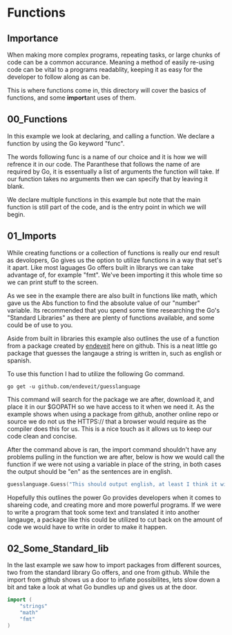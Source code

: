 # Functions

## Importance

When making more complex programs, repeating tasks, or large chunks of code can be a common accurance. Meaning a method of easily re-using code can be vital to a programs readablity, keeping it as easy for the developer to follow along as can be.

This is where functions come in, this directory will cover the basics of functions, and some **import**ant uses of them.

## 00_Functions

In this example we look at declaring, and calling a function. We declare a function by using the Go keyword "func".

The words following func is a name of our choice and it is how we will refrence it in our code. The Paranthese that follows the name of are required by Go, it is essentually a list of arguments the function will take. If our function takes no arguments then we can specify that by leaving it blank.

We declare multiple functions in this example but note that the main function is still part of the code, and is the entry point in which we will begin.

## 01_Imports

While creating functions or a collection of functions is really our end result as devolopers, Go gives us the option to utilize functions in a way that set's it apart. Like most laguages Go offers built in librarys we can take advantage of, for example "fmt". We've been importing it this whole time so we can print stuff to the screen. 

As we see in the example there are also built in functions like math, which gave us the Abs function to find the absolute value of our "number" variable. Its recommended that you spend some time researching the Go's "Standard Libraries" as there are plenty of functions available, and some could be of use to you.

Aside from built in libraries this example also outlines the use of a function from a package created by [endeveit](https://github.com/endeveit "endeviet home repo") here on github. This is a neat little go package that guesses the langauge a string is written in, such as english or spanish. 

To use this function I had to utilize the following Go command.

```
go get -u github.com/endeveit/guesslanguage
```

This command will search for the package we are after, download it, and place it in our $GOPATH so we have access to it when we need it. As the example shows when using a package from github, another online repo or source we do not us the HTTPS:// that a browser would require as the compiler does this for us. This is a nice touch as it allows us to keep our code clean and concise.

After the command above is ran, the import command shouldn't have any problems pulling in the function we are after, below is how we would call the function if we were not using a variable in place of the string, in both cases the output should be "en" as the sentences are in english.

```go
guesslanguage.Guess("This should output english, at least I think it will, I and it may do it.")
```

Hopefully this outlines the power Go provides developers when it comes to shareing code, and creating more and more powerful programs. If we were to write a program that took some text and translated it into another langauge, a package like this could be utilized to cut back on the amount of code we would have to write in order to make it happen.

## 02_Some_Standard_lib

In the last example we saw how to import packages from different sources, two from the standard library Go offers, and one from github. While the import from github shows us a door to infiate possibilites, lets slow down a bit and take a look at what Go bundles up and gives us at the door.

```go
import (
	"strings"
	"math"
	"fmt"
)
```
<!-- strings.ContainsAny
	 strings.ToUpper("ThIs Is So CoOl Of Go!") -->
